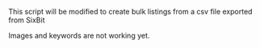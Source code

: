 This script will be modified to create bulk listings from a csv file exported from SixBit

Images and keywords are not working yet.
